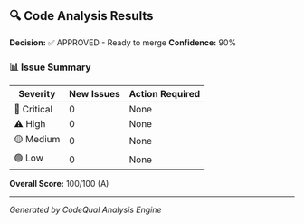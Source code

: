 ## 🔍 Code Analysis Results

**Decision:** ✅ APPROVED - Ready to merge
**Confidence:** 90%

### 📊 Issue Summary
| Severity | New Issues | Action Required |
|----------|------------|----------------|
| 🚨 Critical | 0 | None |
| ⚠️ High | 0 | None |
| 🟡 Medium | 0 | None |
| 🟢 Low | 0 | None |

**Overall Score:** 100/100 (A)

---
*Generated by CodeQual Analysis Engine*